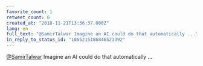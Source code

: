 ```yaml
---
favorite_count: 1
retweet_count: 0
created_at: "2018-11-21T13:36:37.000Z"
lang: en
full_text: "@SamirTalwar Imagine an AI could do that automatically ..."
in_reply_to_status_id: "1065215186846523392"
---
```


[@SamirTalwar](https://twitter.com/SamirTalwar) Imagine an AI could do that
automatically ...
